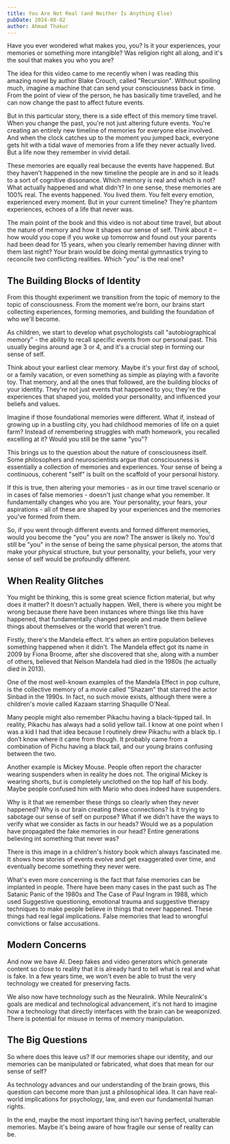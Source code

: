 ```yaml
---
title: You Are Not Real (and Neither Is Anything Else)
pubDate: 2024-08-02
author: Ahmad Thakur
---
```


Have you ever wondered what makes you, you? Is it your experiences, your memories or something more intangible? Was religion right all along, and it's the soul that makes you who you are?

The idea for this video came to me recently when I was reading this amazing novel by author Blake Crouch, called "Recursion". Without spoiling much, imagine a machine that can send your consciousness back in time. From the point of view of the person, he has basically time travelled, and he can now change the past to affect future events.

But in this particular story, there is a side effect of this memory time travel. When you change the past, you're not just altering future events. You're creating an entirely new timeline of memories for everyone else involved. And when the clock catches up to the moment you jumped back, everyone gets hit with a tidal wave of memories from a life they never actually lived. But a life now they remember in vivid detail.

These memories are equally real because the events have happened. But they haven't happened in the new timeline the people are in and so it leads to a sort of cognitive dissonance. Which memory is real and which is not? What actually happened and what didn't? In one sense, these memories are 100% real. The events happened. You lived them. You felt every emotion, experienced every moment. But in your current timeline? They're phantom experiences, echoes of a life that never was.

The main point of the book and this video is not about time travel, but about the nature of memory and how it shapes our sense of self. Think about it – how would you cope if you woke up tomorrow and found out your parents had been dead for 15 years, when you clearly remember having dinner with them last night? Your brain would be doing mental gymnastics trying to reconcile two conflicting realities. Which "you" is the real one?

## The Building Blocks of Identity

From this thought experiment we transition from the topic of memory to the topic of consciousness. From the moment we're born, our brains start collecting experiences, forming memories, and building the foundation of who we'll become.

As children, we start to develop what psychologists call "autobiographical memory" - the ability to recall specific events from our personal past. This usually begins around age 3 or 4, and it's a crucial step in forming our sense of self. 

Think about your earliest clear memory. Maybe it's your first day of school, or a family vacation, or even something as simple as playing with a favorite toy. That memory, and all the ones that followed, are the building blocks of your identity. They're not just events that happened to you; they're the experiences that shaped you, molded your personality, and influenced your beliefs and values.

Imagine if those foundational memories were different. What if, instead of growing up in a bustling city, you had childhood memories of life on a quiet farm? Instead of remembering struggles with math homework, you recalled excelling at it? Would you still be the same "you"?

This brings us to the question about the nature of consciousness itself. Some philosophers and neuroscientists argue that consciousness is essentially a collection of memories and experiences. Your sense of being a continuous, coherent "self" is built on the scaffold of your personal history.

If this is true, then altering your memories - as in our time travel scenario or in cases of false memories - doesn't just change what you remember. It fundamentally changes who you are. Your personality, your fears, your aspirations - all of these are shaped by your experiences and the memories you've formed from them.

So, if you went through different events and formed different memories, would you become the "you" you are now? The answer is likely no. You'd still be "you" in the sense of being the same physical person, the atoms that make your physical structure, but your personality, your beliefs, your very sense of self would be profoundly different.

## When Reality Glitches

You might be thinking, this is some great science fiction material, but why does it matter? It doesn't actually happen. Well, there is where you might be wrong because there have been instances where things like this have happened, that fundamentally changed people and made them believe things about themselves or the world that weren't true.

Firstly, there's the Mandela effect. It's when an entire population believes something happened when it didn't. The Mandela effect got its name in 2009 by Fiona Broome, after she discovered that she, along with a number of others, believed that Nelson Mandela had died in the 1980s (he actually died in 2013).

One of the most well-known examples of the Mandela Effect in pop culture, is the collective memory of a movie called "Shazam" that starred the actor Sinbad in the 1990s. In fact, no such movie exists, although there were a children's movie called Kazaam starring Shaquille O'Neal.

Many people might also remember Pikachu having a black-tipped tail. In reality, Pikachu has always had a solid yellow tail. I know at one point when I was a kid I had that idea because I routinely drew Pikachu with a black tip. I don’t know where it came from though. It probably came from a combination of Pichu having a black tail, and our young brains confusing between the two.

Another example is Mickey Mouse. People often report the character wearing suspenders when in reality he does not. The original Mickey is wearing shorts, but is completely unclothed on the top half of his body. Maybe people confused him with Mario who does indeed have suspenders. 

Why is it that we remember these things so clearly when they never happened? Why is our brain creating these connections? Is it trying to sabotage our sense of self on purpose? What if we didn't have the ways to verify what we consider as facts in our heads? Would we as a population have propagated the fake memories in our head? Entire generations believing int something that never was?

There is this image in a children's history book which always fascinated me. It shows how stories of events evolve and get exaggerated over time, and eventually become something they never were.

What's even more concerning is the fact that false memories can be implanted in people. There have been many cases in the past such as The Satanic Panic of the 1980s and The Case of Paul Ingram in 1988, which used Suggestive questioning, emotional trauma and suggestive therapy techniques to make people believe in things that never happened. These things had real legal implications. False memories that lead to wrongful convictions or false accusations.

## Modern Concerns

And now we have AI. Deep fakes and video generators which generate content so close to reality that it is already hard to tell what is real and what is fake. In a few years time, we won't even be able to trust the very technology we created for preserving facts.

We also now have technology such as the Neuralink. While Neuralink's goals are medical and technological advancement, it's not hard to imagine how a technology that directly interfaces with the brain can be weaponized. There is potential for misuse in terms of memory manipulation.

## The Big Questions

So where does this leave us? If our memories shape our identity, and our memories can be manipulated or fabricated, what does that mean for our sense of self?

As technology advances and our understanding of the brain grows, this question can become more than just a philosophical idea. It can have real-world implications for psychology, law, and even our fundamental human rights.

In the end, maybe the most important thing isn't having perfect, unalterable memories. Maybe it's being aware of how fragile our sense of reality can be. 
